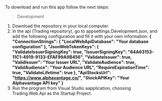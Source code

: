 To download and run this app follow the next steps:
> Development
1. Download the repository in your local computer.
2. In the api (Trading repository), go to appsettings.Development.json, and add the following configuration and fill it with your own information:
**{
  "ConnectionStrings": {
    "LocalWebApiDatabase": "Your database configuration"
  },
  "JsonWebTokenKeys": {
    "ValidateIssuerSigningKey": true,
    "IssuerSigningKey": "64A63153-11C1-4919-9133-EFAF99A9B456",
    "ValidateIssuer": true,
    "ValidIssuer": "Your Issuer URL",
    "ValidateAudience": true,
    "ValidAudience": "Your Audience URL",
    "RequireExpirationTime": true,
    "ValidateLifetime": true
  },
  "ApiStocksUrl": "https://www.alphavantage.co/",
  "StockAPIKey": "Your Alphavantage API key"
}**
3. Run the program from Visual Studio aapplication, choosing Trading.Web.Api as the Startup Project.
